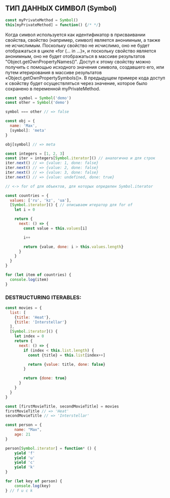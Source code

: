 ## ТИП ДАННЫХ СИМВОЛ (Symbol)

```js
const myPrivateMethod = Symbol()
this[myPrivateMethod] = function() {/* */}
```

Когда символ используется как идентификатор в присваивании свойства, свойство (например, символ) является анонимным, а
также не исчислимым. Поскольку свойство не исчислимо, оно не будет отображаться в цикле «for (... in ...)», и поскольку
свойство является анонимным, оно не будет отображаться в массиве результатов "Object.getOwnPropertyNames()". Доступ к
этому свойству можно получить с помощью исходного значения символа, создавшего его, или путем итерирования в массиве
результатов «Object.getOwnPropertySymbols()». В предыдущем примере кода доступ к свойству будет осуществляться через
значение, которое было сохранено в переменной myPrivateMethod.

```js
const symbol = Symbol('demo')
const other = Symbol('demo')

symbol === other // => false

const obj = {
  name: 'Max',
  [symbol]: 'meta'
}

obj[symbol] // => meta
```

```js
const integers = [1, 2, 3]
const iter = integers[Symbol.iterator]() // аналогично и для строк
iter.next() // => {value: 1, done: false}
iter.next() // => {value: 2, done: false}
iter.next() // => {value: 3, done: false}
iter.next() // => {value: undefined, done: true}

// <-> for of для объектов, для которых определен Symbol.iterator

const countries = {
  values: ['ru', 'kz', 'ua'],
  [Symbol.iterator]() { // описываем итератор для for of
    let i = 0

    return {
      next: () => {
        const value = this.values[i]

        i++

        return {value, done: i > this.values.length}
      }
    }
  }
}

for (let item of countries) {
  console.log(item)
}
```

### DESTRUCTURING ITERABLES:

```js
const movies = {
  list: [
    {title: 'Heat'},
    {title: 'Interstellar'}
  ],
  [Symbol.iterator]() {
    let index = 0
    return {
      next: () => {
        if (index < this.list.length) {
          const {title} = this.list[index++]

          return {value: title, done: false}
        }

        return {done: true}
      }
    }
  }
}

const [firstMovieTitle, secondMovieTitle] = movies
firstMovieTitle // => 'Heat'
secondMovieTitle // => 'Interstellar'
```

```js
const person = {
	name: "Max",
	age: 21
}

person[Symbol.iterator] = function* () {
	yield 'f'
	yield 'u'
	yield 'c'
	yield 'k'
}

for (let key of person) {
	console.log(key)
} // f u c k
```
